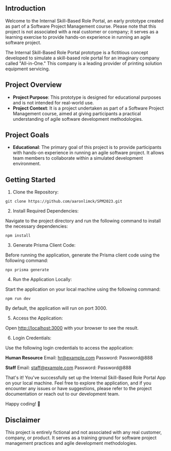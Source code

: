 ## Introduction

Welcome to the Internal Skill-Based Role Portal, an early prototype created as part of a Software Project Management course. Please note that this project is not associated with a real customer or company; it serves as a learning exercise to provide hands-on experience in running an agile software project.

The Internal Skill-Based Role Portal prototype is a fictitious concept developed to simulate a skill-based role portal for an imaginary company called "All-in-One." This company is a leading provider of printing solution equipment servicing.

## Project Overview

- **Project Purpose**: This prototype is designed for educational purposes and is not intended for real-world use.
- **Project Context**: It is a project undertaken as part of a Software Project Management course, aimed at giving participants a practical understanding of agile software development methodologies.

## Project Goals

- **Educational**: The primary goal of this project is to provide participants with hands-on experience in running an agile software project. It allows team members to collaborate within a simulated development environment.

## Getting Started

1. Clone the Repository:

```
git clone https://github.com/aaronlimck/SPM2023.git
```

2. Install Required Dependencies:

Navigate to the project directory and run the following command to install the necessary dependencies:

```
npm install
```

3. Generate Prisma Client Code:

Before running the application, generate the Prisma client code using the following command:

```
npx prisma generate
```

4. Run the Application Locally:

Start the application on your local machine using the following command:

```
npm run dev
```

By default, the application will run on port 3000.

5. Access the Application:

Open [http://localhost:3000](http://localhost:3000) with your browser to see the result.

6. Login Credentials:

Use the following login credentials to access the application:

**Human Resource**
Email: hr@example.com
Password: Password@888

**Staff**
Email: staff@example.com
Password: Password@888

That's it! You've successfully set up the Internal Skill-Based Role Portal App on your local machine. Feel free to explore the application, and if you encounter any issues or have suggestions, please refer to the project documentation or reach out to our development team.

Happy coding! 🚀

## Disclaimer

This project is entirely fictional and not associated with any real customer, company, or product. It serves as a training ground for software project management practices and agile development methodologies.
